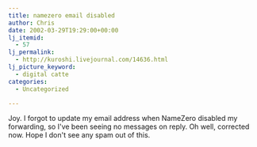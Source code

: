 ```yaml
---
title: namezero email disabled
author: Chris
date: 2002-03-29T19:29:00+00:00
lj_itemid:
  - 57
lj_permalink:
  - http://kuroshi.livejournal.com/14636.html
lj_picture_keyword:
  - digital catte
categories:
  - Uncategorized

---
```

Joy. I forgot to update my email address when NameZero disabled my forwarding, so I've been seeing no messages on reply. Oh well, corrected now. Hope I don't see any spam out of this.
